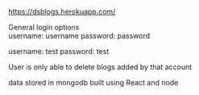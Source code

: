 https://dsblogs.herokuapp.com/

General login options <br/>
username: username
password: password

username: test
password: test

User is only able to delete blogs added by that account

data stored in mongodb
built using React and node
